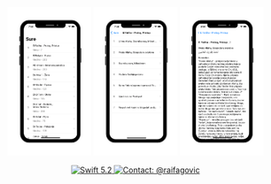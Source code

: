 <p align="center">
  <img src="README_Mockups/mockup1.png" width="30%" />
  <img src="README_Mockups/mockup2.png" width="30%" />
  <img src="README_Mockups/mockup3.png" width="30%" />
</p>


<p align="center">
  <a href="#">
    <img src="https://img.shields.io/badge/Swift-5.2-orange.svg" alt="Swift 5.2">
  </a>
  <a href="https://twitter.com/raifagovic">
    <img src="https://img.shields.io/badge/Contact-@raifagovic-%231DA1F2.svg" alt="Contact: @raifagovic">
  </a>
</p>
